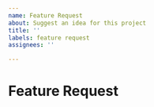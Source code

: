 ```yaml
---
name: Feature Request
about: Suggest an idea for this project
title: ''
labels: feature request
assignees: ''

---
```


<!-- If accepted we will work on this implementation as soon as possible -->

# Feature Request
<!-- Suggest an idea for this project -->

